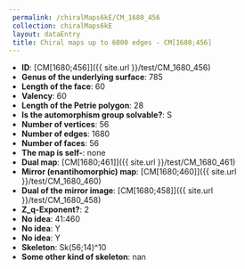 ```yaml
--- 
 permalink: /chiralMaps6kE/CM_1680_456 
 collection: chiralMaps6kE
 layout: dataEntry
 title: Chiral maps up to 6000 edges - CM[1680;456]
---
```


- **ID**: [CM[1680;456]]({{ site.url }}/test/CM_1680_456)
- **Genus of the underlying surface**: 785
- **Length of the face**: 60
- **Valency**: 60
- **Length of the Petrie polygon**: 28
- **Is the automorphism group solvable?**: S
- **Number of vertices**: 56
- **Number of edges**: 1680
- **Number of faces**: 56
- **The map is self-**: none
- **Dual map**: [CM[1680;461]]({{ site.url }}/test/CM_1680_461)
- **Mirror (enantihomorphic) map**: [CM[1680;460]]({{ site.url }}/test/CM_1680_460)
- **Dual of the mirror image**: [CM[1680;458]]({{ site.url }}/test/CM_1680_458)
- **Z_q-Exponent?**: 2
- **No idea**:  41:460
- **No idea**: Y
- **No idea**: Y
- **Skeleton**: Sk(56;14)^10
- **Some other kind of skeleton**: nan
